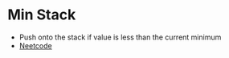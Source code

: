 # Min Stack
* Push onto the stack if value is less than the current minimum
* [Neetcode](https://www.youtube.com/watch?v=qkLl7nAwDPo)